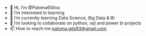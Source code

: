 - 👋 Hi, I’m @Paloma6Silva
- 👀 I’m interested in learning
- 🌱 I’m currently learning Data Science, Big Data & BI
- 💞️ I’m looking to collaborate on python, sql and power bi projects
- 📫 How to reach me paloma.gds93@gmail.com
